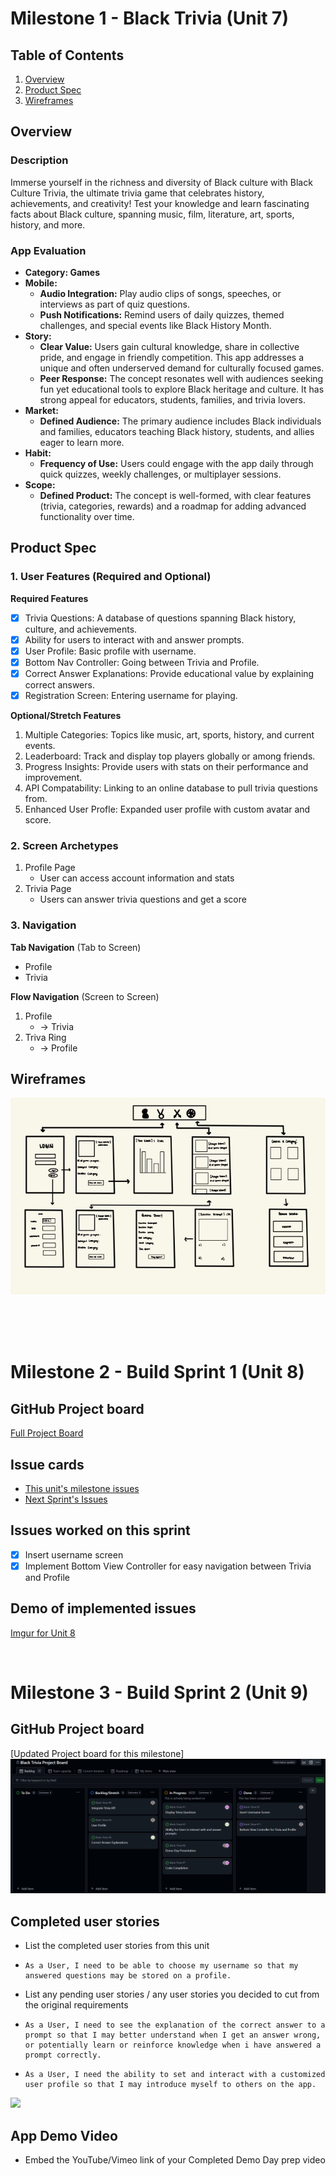 # Milestone 1 - Black Trivia (Unit 7)

## Table of Contents

1. [Overview](#Overview)
1. [Product Spec](#Product-Spec)
1. [Wireframes](#Wireframes)

## Overview

### Description

Immerse yourself in the richness and diversity of Black culture with Black Culture Trivia, the ultimate trivia game that celebrates history, achievements, and creativity! Test your knowledge and learn fascinating facts about Black culture, spanning music, film, literature, art, sports, history, and more.

### App Evaluation

- **Category: Games**
- **Mobile:**
    - **Audio Integration:** Play audio clips of songs, speeches, or interviews as part of quiz questions.
    - **Push Notifications:** Remind users of daily quizzes, themed challenges, and special events like Black History Month.
- **Story:**
    - **Clear Value:** Users gain cultural knowledge, share in collective pride, and engage in friendly competition. This app addresses a unique and often underserved demand for culturally focused games.
    - **Peer Response:** The concept resonates well with audiences seeking fun yet educational tools to explore Black heritage and culture. It has strong appeal for educators, students, families, and trivia lovers.
- **Market:**
    - **Defined Audience:** The primary audience includes Black individuals and families, educators teaching Black history, students, and allies eager to learn more.
- **Habit:**
    - **Frequency of Use:** Users could engage with the app daily through quick quizzes, weekly challenges, or multiplayer sessions.
- **Scope:**
    - **Defined Product:** The concept is well-formed, with clear features (trivia, categories, rewards) and a roadmap for adding advanced functionality over time.

## Product Spec

### 1. User Features (Required and Optional)

**Required Features**

- [x] Trivia Questions: A database of questions spanning Black history, culture, and achievements.
- [x] Ability for users to interact with and answer prompts.
- [x] User Profile: Basic profile with username.
- [x] Bottom Nav Controller: Going between Trivia and Profile.
- [x] Correct Answer Explanations: Provide educational value by explaining correct answers.
- [x] Registration Screen: Entering username for playing.

**Optional/Stretch Features**

1. Multiple Categories: Topics like music, art, sports, history, and current events.
2. Leaderboard: Track and display top players globally or among friends.
3. Progress Insights: Provide users with stats on their performance and improvement.
4. API Compatability: Linking to an online database to pull trivia questions from.
5. Enhanced User Profle: Expanded user profile with custom avatar and score.

### 2. Screen Archetypes
1. Profile Page
    - User can access account information and stats
2. Trivia Page
    - Users can answer trivia questions and get a score

### 3. Navigation

**Tab Navigation** (Tab to Screen)

* Profile
* Trivia

**Flow Navigation** (Screen to Screen)

1. Profile
    - -> Trivia
2. Triva Ring 
    - -> Profile

## Wireframes
![Android Wireframes](https://github.com/Howard-Android-App-Development-Team/Black-Trivia/blob/main/Android%20Wireframes.jpg)

<br>

<br>

<br>

# Milestone 2 - Build Sprint 1 (Unit 8)

## GitHub Project board

[Full Project Board](https://github.com/Howard-Android-App-Development-Team/Black-Trivia/blob/main/FullBoard.jpg)

## Issue cards

- [This unit's milestone issues](https://github.com/Howard-Android-App-Development-Team/Black-Trivia/blob/main/Unit8Issues.jpg)
  <br>
- [Next Sprint's Issues](https://github.com/Howard-Android-App-Development-Team/Black-Trivia/blob/main/Unit9Issues.jpg)

## Issues worked on this sprint

- [x] Insert username screen
- [x] Implement Bottom View Controller for easy navigation between Trivia and Profile

## Demo of implemented issues 
[Imgur for Unit 8](https://imgur.com/a/5Kh6rzS)

<br>

# Milestone 3 - Build Sprint 2 (Unit 9)

## GitHub Project board

[Updated Project board for this milestone] <img src="https://github.com/Howard-Android-App-Development-Team/Black-Trivia/blob/main/BoardUpdate2.png" width=600>

## Completed user stories

- List the completed user stories from this unit
-     As a User, I need to be able to choose my username so that my answered questions may be stored on a profile.
- List any pending user stories / any user stories you decided to cut from the original requirements
-     As a User, I need to see the explanation of the correct answer to a prompt so that I may better understand when I get an answer wrong, or potentially learn or reinforce knowledge when i have answered a prompt correctly.
-     As a User, I need the ability to set and interact with a customized user profile so that I may introduce myself to others on the app.


<img src="https://github.com/Howard-Android-App-Development-Team/Black-Trivia/blob/main/TriviaWalkthrough.gif" width=300>

## App Demo Video

- Embed the YouTube/Vimeo link of your Completed Demo Day prep video
